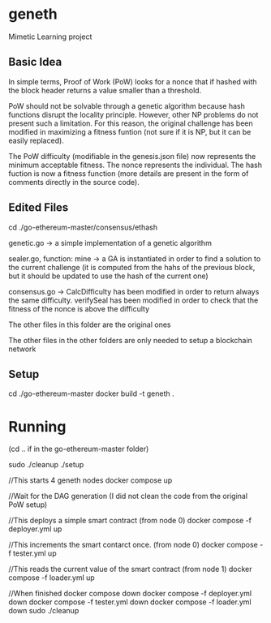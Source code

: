 # geneth
Mimetic Learning project

## Basic Idea
In simple terms, Proof of Work (PoW) looks for a nonce that if hashed with the block header returns a value smaller than a threshold.

PoW should not be solvable through a genetic algorithm because hash functions disrupt the locality principle. However, other NP problems do not present such a limitation. For this reason, the original challenge has been modified in maximizing a fitness funtion (not sure if it is NP, but it can be easily replaced).

The PoW difficulty (modifiable in the genesis.json file) now represents the minimum acceptable fitness. The nonce represents the individual. The hash fuction is now a fitness function (more details are present in the form of comments directly in the source code).

## Edited Files
cd ./go-ethereum-master/consensus/ethash

genetic.go -> a simple implementation of  a genetic algorithm

sealer.go, function: mine -> a GA is instantiated in order to find a solution to the current challenge (it is computed from the hahs of the previous block, but it should be updated to use the hash of the current one)

consensus.go -> CalcDifficulty has been modified in order to return always the same difficulty. verifySeal has been modified in order to check that the fitness of the nonce is above the difficulty

The other files in this folder are the original ones

The other files in the other folders are only needed to setup a blockchain network

## Setup
cd ./go-ethereum-master
docker build -t geneth .

# Running 
(cd .. if in the go-ethereum-master folder)

sudo ./cleanup
./setup

//This starts 4 geneth nodes
docker compose up

//Wait for the DAG generation (I did not clean the code from the original PoW setup)

//This deploys a simple smart contract (from node 0)
docker compose -f deployer.yml up

//This increments the smart contarct once.  (from node 0)
docker compose -f tester.yml up

//This reads the current value of the smart contract (from node 1)
docker compose -f loader.yml up

//When finished 
docker compose down
docker compose -f deployer.yml down
docker compose -f tester.yml down
docker compose -f loader.yml down
sudo ./cleanup
